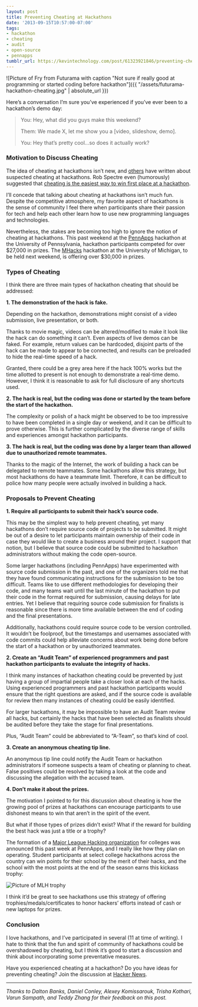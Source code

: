 ```yaml
---
layout: post
title: Preventing Cheating at Hackathons
date: '2013-09-15T10:57:00-07:00'
tags:
- hackathon
- cheating
- audit
- open-source
- pennapps
tumblr_url: https://kevintechnology.com/post/61323921846/preventing-cheating-at-hackathons
---
```


![Picture of Fry from Futurama with caption "Not sure if really good at programming or started coding before hackathon"]({{ "/assets/futurama-hackathon-cheating.jpg" | absolute_url }})

Here’s a conversation I’m sure you’ve experienced if you’ve ever been to a hackathon’s demo day:

> You: Hey, what did you guys make this weekend?
>
> Them: We made X, let me show you a [video, slideshow, demo].
>
> You: Hey that’s pretty cool…so does it actually work?

### Motivation to Discuss Cheating

The idea of cheating at hackathons isn’t new, and [others](https://news.ycombinator.com/item?id=2240226) have written about suspected cheating at hackathons. Rob Spectre even (humorously) suggested that [cheating is the easiest way to win first place at a hackathon](https://github.com/RobSpectre/Talks/tree/master/How%20To%20Take%20Second%20Place%20at%20a%20Hackathon).

I’ll concede that talking about cheating at hackathons isn’t much fun. Despite the competitive atmosphere, my favorite aspect of hackathons is the sense of community I feel there when participants share their passion for tech and help each other learn how to use new programming languages and technologies.

Nevertheless, the stakes are becoming too high to ignore the notion of cheating at hackathons. This past weekend at the [PennApps](http://2013f.pennapps.com/) hackathon at the University of Pennsylvania, hackathon participants competed for over $27,000 in prizes. The [MHacks](http://mhacks.org/) hackathon at the University of Michigan, to be held next weekend, is offering over $30,000 in prizes.

### Types of Cheating

I think there are three main types of hackathon cheating that should be addressed:

**1. The demonstration of the hack is fake.**

Depending on the hackathon, demonstrations might consist of a video submission, live presentation, or both.

Thanks to movie magic, videos can be altered/modified to make it look like the hack can do something it can’t. Even aspects of live demos can be faked. For example, return values can be hardcoded, disjoint parts of the hack can be made to appear to be connected, and results can be preloaded to hide the real-time speed of a hack.

Granted, there could be a grey area here if the hack 100% works but the time allotted to present is not enough to demonstrate a real-time demo. However, I think it is reasonable to ask for full disclosure of any shortcuts used.

**2. The hack is real, but the coding was done or started by the team before the start of the hackathon.**

The complexity or polish of a hack might be observed to be too impressive to have been completed in a single day or weekend, and it can be difficult to prove otherwise. This is further complicated by the diverse range of skills and experiences amongst hackathon participants.

**3. The hack is real, but the coding was done by a larger team than allowed due to unauthorized remote teammates.**

Thanks to the magic of the Internet, the work of building a hack can be delegated to remote teammates. Some hackathons allow this strategy, but most hackathons do have a teammate limit. Therefore, it can be difficult to police how many people were actually involved in building a hack.

### Proposals to Prevent Cheating

**1. Require all participants to submit their hack’s source code.**

This may be the simplest way to help prevent cheating, yet many hackathons don’t require source code of projects to be submitted. It might be out of a desire to let participants maintain ownership of their code in case they would like to create a business around their project. I support that notion, but I believe that source code could be submitted to hackathon administrators without making the code open-source.

Some larger hackathons (including PennApps) have experimented with source code submission in the past, and one of the organizers told me that they have found communicating instructions for the submission to be too difficult. Teams like to use different methodologies for developing their code, and many teams wait until the last minute of the hackathon to put their code in the format required for submission, causing delays for late entries. Yet I believe that requiring source code submission for finalists is reasonable since there is more time available between the end of coding and the final presentations.

Additionally, hackathons could require source code to be version controlled. It wouldn’t be foolproof, but the timestamps and usernames associated with code commits could help alleviate concerns about work being done before the start of a hackathon or by unauthorized teammates.

**2. Create an “Audit Team” of experienced programmers and past hackathon participants to evaluate the integrity of hacks.**

I think many instances of hackathon cheating could be prevented by just having a group of impartial people take a closer look at each of the hacks. Using experienced programmers and past hackathon participants would ensure that the right questions are asked, and if the source code is available for review then many instances of cheating could be easily identified.

For larger hackathons, it may be impossible to have an Audit Team review all hacks, but certainly the hacks that have been selected as finalists should be audited before they take the stage for final presentations.

Plus, “Audit Team” could be abbreviated to “A-Team”, so that’s kind of cool.

**3. Create an anonymous cheating tip line.**

An anonymous tip line could notify the Audit Team or hackathon administrators if someone suspects a team of cheating or planning to cheat. False positives could be resolved by taking a look at the code and discussing the allegation with the accused team.

**4. Don’t make it about the prizes.**

The motivation I pointed to for this discussion about cheating is how the growing pool of prizes at hackathons can encourage participants to use dishonest means to win that aren’t in the spirit of the event.

But what if those types of prizes didn’t exist? What if the reward for building the best hack was just a title or a trophy?

The formation of a [Major League Hacking organization](https://mlh.io/) for colleges was announced this past week at PennApps, and I really like how they plan on operating. Student participants at select college hackathons across the country can win points for their school by the merit of their hacks, and the school with the most points at the end of the season earns this kickass trophy:

![Picture of MLH trophy](https://news.mlh.io/wp-content/uploads/2014/07/mlh-trophy-f2013-a1dc212d1e20338cd1f6436e6e7a886a.jpg)

I think it’d be great to see hackathons use this strategy of offering trophies/medals/certificates to honor hackers’ efforts instead of cash or new laptops for prizes.

### Conclusion

I love hackathons, and I’ve participated in several (11 at time of writing). I hate to think that the fun and spirit of community of hackathons could be overshadowed by cheating, but I think it’s good to start a discussion and think about incorporating some preventative measures.

Have you experienced cheating at a hackathon? Do you have ideas for preventing cheating? Join the discussion at [Hacker News](https://news.ycombinator.com/item?id=6389719).

* * *

_Thanks to Dalton Banks, Daniel Conley, Alexey Komissarouk, Trisha Kothari, Varun Sampath, and Teddy Zhang for their feedback on this post._
